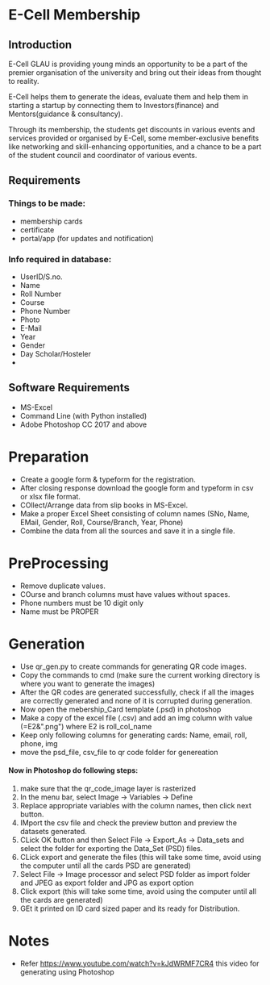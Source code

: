 # E-Cell Membership

## Introduction

E-Cell GLAU is providing young minds an opportunity to be a part of the premier organisation of the university and bring out their ideas from thought to reality.

E-Cell helps them to generate the ideas, evaluate them and help them in starting a startup by connecting them to Investors(finance) and Mentors(guidance & consultancy).

Through its membership, the students get discounts in various events and services provided or organised by E-Cell, some member-exclusive benefits like networking and skill-enhancing opportunities, and a chance to be a part of the student council and coordinator of various events.

## Requirements

### Things to be made:

* membership cards
* certificate
* portal/app (for updates and notification)

### Info required in database: 

* UserID/S.no.
* Name
* Roll Number
* Course
* Phone Number
* Photo
* E-Mail
* Year
* Gender
* Day Scholar/Hosteler
* 

## Software Requirements

* MS-Excel
* Command Line (with Python installed)
* Adobe Photoshop CC 2017 and above

# Preparation

* Create a google form & typeform for the registration.
* After closing response download the google form and typeform in csv or xlsx file format.
* COllect/Arrange data from slip books in MS-Excel.
* Make a proper Excel Sheet consisting of column names (SNo, Name, EMail, Gender, Roll, Course/Branch, Year, Phone)
* Combine the data from all the sources and save it in a single file.

# PreProcessing

* Remove duplicate values.
* COurse and branch columns must have values without spaces.
* Phone numbers must be 10 digit only
* Name must be PROPER

# Generation
* Use qr_gen.py to create commands for generating QR code images.
* Copy the commands to cmd (make sure the current working directory is where you want to generate the images)
* After the QR codes are generated successfully, check if all the images are correctly generated and none of it is corrupted during generation.
* Now open the mebership_Card template (.psd) in photoshop  
* Make a copy of the excel file (.csv) and add an img column with value (=E2&".png") where E2 is roll_col_name
* Keep only following columns for generating cards: Name, email, roll, phone, img
* move the psd_file, csv_file to qr code folder for genereation

#### Now in Photoshop do following steps:
1. make sure that the qr_code_image layer is rasterized
2. In the menu bar, select Image -> Variables -> Define
3. Replace appropriate variables with the column names, then click next button.
4. IMport the csv file and check the preview button and preview the datasets generated.
5. CLick OK button and then Select File -> Export_As -> Data_sets and select the folder for exporting the Data_Set (PSD) files.
6. CLick export and generate the files (this will take some time, avoid using the computer until all the cards PSD are generated)
6. Select File -> Image processor and select PSD folder as import folder and JPEG as export folder and JPG as export option
7. Click export (this will take some time, avoid using the computer until all the cards are generated)
8. GEt it printed on ID card sized paper and its ready for Distribution.

# Notes
* Refer https://www.youtube.com/watch?v=kJdWRMF7CR4 this video for generating using Photoshop
